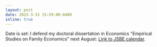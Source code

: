 ```yaml
---
layout: post
date: 2023-3-31 15:59:00-0400
inline: true
---
```

Date is set: I defend my doctoral dissertation in Economics "Empirical Studies on Family Economics" next August: [Link to JSBE calendar](https://www.jyu.fi/en/current/archive/2023/03/15-8-2023-m-sc-tapio-rasanen-school-of-business-and-economics-economics).
